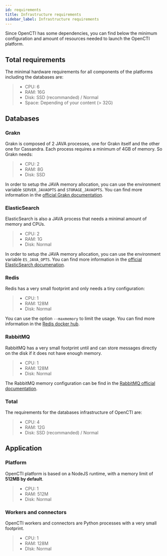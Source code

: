 ```yaml
---
id: requirements
title: Infrastructure requirements
sidebar_label: Infrastructure requirements
---
```


Since OpenCTI has some dependencies, you can find below the minimum configuration and amount of resources needed to launch the OpenCTI platform.

## Total requirements

The minimal hardware requirements for all components of the platforms including the databases are:

>- CPU: 6
>- RAM: 16G
>- Disk: SSD (recommanded) / Normal
>- Space: Depending of your content (> 32G)

## Databases

### Grakn 

Grakn is composed of 2 JAVA processes, one for Grakn itself and the other one for Cassandra. Each process requires a minimum of 4GB of memory. So Grakn needs:

>- CPU: 2
>- RAM: 8G
>- Disk: SSD

In order to setup the JAVA memory allocation, you can use the environment variable `SERVER_JAVAOPTS` and `STORAGE_JAVAOPTS`.  You can find more information in the [official Grakn documentation](https://dev.grakn.ai/docs).

### ElasticSearch

ElasticSearch is also a JAVA process that needs a minimal amount of memory and CPUs.

>- CPU: 2
>- RAM: 1G
>- Disk: Normal

In order to setup the JAVA memory allocation, you can use the environment variable `ES_JAVA_OPTS`. You can find more information in the [official ElasticSearch documenation](ttps://www.elastic.co/guide/en/elasticsearch/reference/current/docker.html).

### Redis

Redis has a very small footprint and only needs a tiny configuration:

>- CPU: 1
>- RAM: 128M
>- Disk: Normal

You can use the option `--maxmemory` to limit the usage. You can find more information in the [Redis docker hub](https://hub.docker.com/r/bitnami/redis/).

### RabbitMQ

RabbitMQ has a very small footprint until and can store messages directly on the disk if it does not have enough memory.

>- CPU: 1
>- RAM: 128M
>- Disk: Normal

The RabbitMQ memory configuration can be find in the [RabbitMQ official documentation](https://www.rabbitmq.com/memory.html).

### Total

The requirements for the databases infrastructure of OpenCTI are:

>- CPU: 4
>- RAM: 12G
>- Disk: SSD (recommanded) / Normal

## Application

### Platform

OpenCTI platform is based on a NodeJS runtime, with a memory limit of **512MB by default**.

>- CPU: 1
>- RAM: 512M
>- Disk: Normal

### Workers and connectors

OpenCTI workers and connectors are Python processes with a very small footprint.

>- CPU: 1
>- RAM: 128M
>- DIsk: Normal